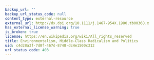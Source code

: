 ```yaml
---
backup_url: ''
backup_url_status_code: null
content_type: external-resource
external_url: http://dx.doi.org/10.1111/j.1467-954X.1980.tb00368.x
has_external_license_warning: true
is_broken: true
license: https://en.wikipedia.org/wiki/All_rights_reserved
title: Environmentalism, Middle-Class Radicalism and Politics
uid: c4d28a3f-7d0f-467d-8748-dc4e1500c312
url_status_code: 403
---
```

